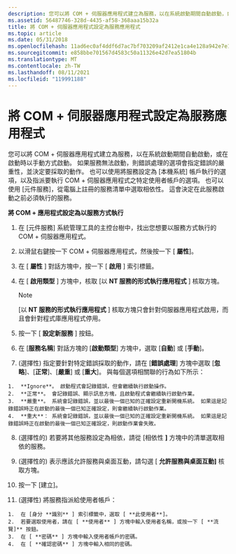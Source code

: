 ```yaml
---
description: 您可以將 COM + 伺服器應用程式建立為服務，以在系統啟動期間自動啟動，或在啟動時以手動方式啟動。
ms.assetid: 56487746-328d-4435-af58-368aaa15b32a
title: 將 COM + 伺服器應用程式設定為服務應用程式
ms.topic: article
ms.date: 05/31/2018
ms.openlocfilehash: 11ad6ec0af4ddf6d7ac7bf703209af2412e1ca4e128a942e7e1ecd089b69e278
ms.sourcegitcommit: e858bbe701567d4583c50a11326e42d7ea51804b
ms.translationtype: MT
ms.contentlocale: zh-TW
ms.lasthandoff: 08/11/2021
ms.locfileid: "119991188"
---
```

# <a name="configuring-a-com-server-application-as-a-service-application"></a>將 COM + 伺服器應用程式設定為服務應用程式

您可以將 COM + 伺服器應用程式建立為服務，以在系統啟動期間自動啟動，或在啟動時以手動方式啟動。 如果服務無法啟動，則錯誤處理的選項會指定錯誤的嚴重性，並決定要採取的動作。 也可以使用將服務設定為 [本機系統] 帳戶執行的選項，以及指派要執行 COM + 伺服器應用程式之特定使用者帳戶的選項。 也可以使用 [元件服務]，從電腦上註冊的服務清單中選取相依性。 這會決定在此服務啟動之前必須執行的服務。

**將 COM + 應用程式設定為以服務方式執行**

1.  在 [元件服務] 系統管理工具的主控台樹中，找出您想要以服務方式執行的 COM + 伺服器應用程式。

2.  以滑鼠右鍵按一下 COM + 伺服器應用程式，然後按一下 [ **屬性**]。

3.  在 [ **屬性** ] 對話方塊中，按一下 [ **啟用** ] 索引標籤。

4.  在 [ **啟用類型** ] 方塊中，核取 [以 **NT 服務的形式執行應用程式** ] 核取方塊。

    > [!Note]  
    > [以 **NT 服務的形式執行應用程式** ] 核取方塊只會針對伺服器應用程式啟用，而且會針對程式庫應用程式停用。

     

5.  按一下 [ **設定新服務** ] 按鈕。

6.  在 [**服務名稱**] 對話方塊的 [**啟動類型**] 方塊中，選取 [**自動**] 或 [**手動**]。

7.   (選擇性) 指定要針對特定錯誤採取的動作，請在 [**錯誤處理**] 方塊中選取 [**忽略**]、[**正常**]、[**嚴重**] 或 [**重大**]。 與每個選項相關聯的行為如下所示：

    1.  **Ignore**。 啟動程式會記錄錯誤，但會繼續執行啟動操作。
    2.  **正常**。 會記錄錯誤、顯示訊息方塊，且啟動程式會繼續執行啟動作業。
    3.  **嚴重**。 系統會記錄錯誤，並以最後一個已知的正確設定重新開機系統。 如果這是記錄錯誤時正在啟動的最後一個已知正確設定，則會繼續執行啟動作業。
    4.  **重大**： 系統會記錄錯誤，並以最後一個已知的正確設定重新開機系統。 如果這是記錄錯誤時正在啟動的最後一個已知正確設定，則啟動作業會失敗。

8.   (選擇性的) 若要將其他服務設定為相依，請從 [相依性 **]** 方塊中的清單選取相依的服務。

9.   (選擇性的) 表示應該允許服務與桌面互動，請勾選 [ **允許服務與桌面互動]** 核取方塊。

10. 按一下 [建立]。

11.  (選擇性) 將服務指派給使用者帳戶：

    1.  在 [身分 **識別** ] 索引標籤中，選取 [ **此使用者**]。
    2.  若要選取使用者，請在 [ **使用者** ] 方塊中輸入使用者名稱，或按一下 [ **流覽]** 按鈕。
    3.  在 [ **密碼** ] 方塊中輸入使用者帳戶的密碼。
    4.  在 [ **確認密碼** ] 方塊中輸入相同的密碼。

 

 



